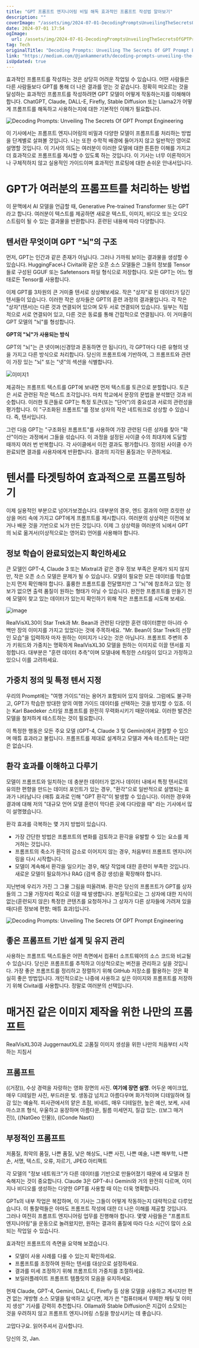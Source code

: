 ```yaml
---
title: "GPT 프롬프트 엔지니어링 비밀 해독 효과적인 프롬프트 작성법 알아보기"
description: ""
coverImage: "/assets/img/2024-07-01-DecodingPromptsUnveilingTheSecretsOfGPTPromptEngineering_0.png"
date: 2024-07-01 17:54
ogImage: 
  url: /assets/img/2024-07-01-DecodingPromptsUnveilingTheSecretsOfGPTPromptEngineering_0.png
tag: Tech
originalTitle: "Decoding Prompts: Unveiling The Secrets Of GPT Prompt Engineering"
link: "https://medium.com/@jankammerath/decoding-prompts-unveiling-the-secrets-of-gpt-prompt-engineering-fd57db43c66f"
isUpdated: true
---
```






효과적인 프롬프트를 작성하는 것은 상당히 어려운 작업일 수 있습니다. 어떤 사람들은 다른 사람들보다 GPT를 통해 더 나은 결과를 얻는 것 같습니다. 정확히 떠오르는 것을 달성하는 효과적인 프롬프트를 작성하려면 GPT 모델이 어떻게 작동하는지를 이해해야 합니다. ChatGPT, Claude, DALL-E, Firefly, Stable Diffusion 또는 Llama2가 어떻게 프롬프트를 해독하고 사용하는지에 대한 기본적인 이해가 필요합니다.

![Decoding Prompts: Unveiling The Secrets Of GPT Prompt Engineering](/assets/img/2024-07-01-DecodingPromptsUnveilingTheSecretsOfGPTPromptEngineering_0.png)

이 기사에서는 프롬프트 엔지니어링의 비밀과 다양한 모델이 프롬프트를 처리하는 방법을 단계별로 살펴볼 것입니다. 나는 또한 수학적 배경에 들어가지 않고 일반적인 영어로 설명할 것입니다. 이 기사의 의도는 여러분이 이러한 모델에 대한 튼튼한 이해를 가지고 더 효과적으로 프롬프트를 제시할 수 있도록 하는 것입니다. 이 기사는 너무 이론적이거나 구체적하지 않고 실용적인 가이드이며 효과적인 프로팅에 대한 손쉬운 안내서입니다.

# GPT가 여러분의 프롬프트를 처리하는 방법

<div class="content-ad"></div>

이 문맥에서 AI 모델을 언급할 때, Generative Pre-trained Transformer 또는 GPT라고 합니다. 여러분이 텍스트를 제공하면 새로운 텍스트, 이미지, 비디오 또는 오디오 스트림이 될 수 있는 결과물을 반환합니다. 훈련된 내용에 따라 다양합니다.

## 텐서란 무엇이며 GPT "뇌"의 구조

먼저, GPT는 인간과 같은 존재가 아닙니다. 그러나 가까워 보이는 결과물을 생성할 수 있습니다. HuggingFace나 Civitai와 같은 오픈 소스 모델들은 그들의 정보를 Tensor들로 구성된 GGUF 또는 Safetensors 파일 형식으로 저장합니다. 모든 GPT는 어느 형태로든 Tensor를 사용합니다.

이제 GPT를 3차원의 큰 거미줄 텐서로 상상해보세요. 작은 "상자"로 된 데이터가 담긴 텐서들이 있습니다. 이러한 작은 상자들은 GPT의 훈련 과정의 결과물입니다. 각 작은 "상자"(텐서)는 다른 것과 연결되어 있으며 모두 서로 연결되어 있습니다. 일부는 직접적으로 서로 연결되어 있고, 다른 것은 동료를 통해 간접적으로 연결됩니다. 이 거미줄이 GPT 모델의 "뇌"를 형성합니다.

<div class="content-ad"></div>

**GPT의 "뇌"가 사용되는 방식**

GPT의 "뇌"는 큰 넷이며(신경망과 혼동하면 안 됩니다!), 각 GPT마다 다른 유형의 넷을 가지고 다른 방식으로 처리합니다. 당신의 프롬프트에 기반하여, 그 프롬프트와 관련이 가장 있는 "뇌" 또는 "넷"의 섹션을 식별합니다.

![이미지1](/assets/img/2024-07-01-DecodingPromptsUnveilingTheSecretsOfGPTPromptEngineering_1.png)

<div class="content-ad"></div>

제공하는 프롬프트 텍스트를 GPT에 보내면 먼저 텍스트를 토큰으로 분할합니다. 토큰은 서로 관련된 작은 텍스트 조각입니다. 마치 학교에서 문장의 문법을 분석했던 것과 비슷합니다. 이러한 토큰들로 GPT는 특정 토큰(또는 "단어")의 중요성과 서로의 관련성을 평가합니다. 이 "구조화된 프롬프트"를 정보 상자의 작은 네트워크로 상상할 수 있습니다. 즉, 텐서입니다.

그런 다음 GPT는 "구조화된 프롬프트"를 사용하여 가장 관련된 다른 상자를 찾아 "확산"이라는 과정에서 그들을 섞습니다. 이 과정을 설정된 사이클 수의 최대치에 도달할 때까지 여러 번 반복합니다. 각 사이클에서 이전 결과도 평가합니다. 정의된 사이클 수가 완료되면 결과를 사용자에게 반환합니다. 결과의 지각된 품질과는 무관하게요.

# 텐서를 타겟팅하여 효과적으로 프롬프팅하기

이제 실용적인 부분으로 넘어가보겠습니다. 대부분의 경우, 엔드 결과의 어떤 흐릿한 상상을 머리 속에 가지고 GPT에게 프롬프트를 제시합니다. 여러분의 상상력은 이전에 보거나 배운 것을 기반으로 뇌가 만든 것입니다. 이제 그 상상력을 여러분의 뇌에서 GPT의 뇌로 옮겨서(이상적으로는 영어로) 언어를 사용해야 합니다.

<div class="content-ad"></div>

## 정보 학습이 완료되었는지 확인하세요

큰 모델인 GPT-4, Claude 3 또는 Mixtral과 같은 경우 정보 부족은 문제가 되지 않지만, 작은 오픈 소스 모델은 문제가 될 수 있습니다. 모델이 필요한 모든 데이터를 학습했는지 먼저 확인해야 합니다. 훌륭한 프롬프트를 전달했지만 그 "뇌"에 참조하고 있는 정보가 없으면 출력 품질이 원하는 형태가 아닐 수 있습니다. 완전한 프롬프트를 만들기 전에 모델이 찾고 있는 데이터가 있는지 확인하기 위해 작은 프롬프트를 시도해 보세요.

![image](/assets/img/2024-07-01-DecodingPromptsUnveilingTheSecretsOfGPTPromptEngineering_3.png)

RealVisXL30이 Star Trek과 Mr. Bean과 관련된 다양한 훈련 데이터뿐만 아니라 수백만 장의 이미지를 가지고 있었다는 것에 주목하세요. "Mr. Bean이 Star Trek의 선장인 모습"을 입력하자 마자 원하는 이미지가 나오는 것은 아닙니다. 프롬프트 주변의 추가 키워드와 가중치는 명확하게 RealVisXL30 모델을 원하는 이미지로 이끌 텐서를 지정합니다. 대부분은 "훈련 데이터 추측"이며 모델내에 특정한 스타일이 있다고 가정하고 있으니 이를 고려하세요.

<div class="content-ad"></div>

## 가중치 정의 및 특정 텐서 지정

우리의 Prompt에는 "여행 가이드"라는 용어가 포함되어 있지 않아요. 그럼에도 불구하고, GPT가 학습한 방대한 양의 여행 가이드 데이터를 선택하는 것을 방지할 수 있죠. 이는 Karl Baedeker 스타일 프롬프트를 완전히 무력화시키기 때문이에요. 이러한 발견은 모델을 철저하게 테스트하는 것이 필요합니다.

이 특정한 행동은 모든 주요 모델 (GPT-4, Claude 3 및 Gemini)에서 관찰할 수 있으며 매튜 효과라고 불립니다. 프롬프트를 제대로 설계하고 모델과 계속 테스트하는 대안은 없습니다.

<div class="content-ad"></div>

## 환각 효과를 이해하고 다루기

모델이 프롬프트와 일치하는 데 충분한 데이터가 없거나 데이터 내에서 특정 텐서로의 유의한 편향을 만드는 데이터 포인트가 있는 경우, "환각"으로 일반적으로 설명되는 효과가 나타납니다 (매튜 효과로 인해 "GPT 환각"이 발생할 수 있습니다). 이러한 경우와 결과에 대해 저의 "대규모 언어 모델 훈련이 막다른 곳에 다다랐을 때" 라는 기사에서 많이 설명했습니다.

환각 효과를 극복하는 몇 가지 방법이 있습니다.

- 가장 간단한 방법은 프롬프트의 변화를 검토하고 환각을 유발할 수 있는 요소를 제거하는 것입니다.
- 프롬프트의 축소가 환각의 감소로 이어지지 않는 경우, 처음부터 프롬프트 엔지니어링을 다시 시작합니다.
- 모델이 계속해서 환각을 일으키는 경우, 해당 작업에 대한 훈련이 부족한 것입니다. 새로운 모델이 필요하거나 RAG (검색 증강 생성)을 확장해야 합니다.

<div class="content-ad"></div>

지난번에 우리가 가진 그 그물 그림을 떠올려봐. 환각은 당신의 프롬프트가 GPT를 상자들의 그 그물 가장자리 쪽으로 이끌 때 발생합니다. 본질적으로는 그 상자에 대한 지식이 없는(훈련되지 않은) 특정한 콘텐츠를 요청하거나 그 상자가 다른 상자들에 가려져 있을 때(다른 정보에 편향; 매튜 효과)입니다.

![Decoding Prompts: Unveiling The Secrets Of GPT Prompt Engineering](/assets/img/2024-07-01-DecodingPromptsUnveilingTheSecretsOfGPTPromptEngineering_4.png)

## 좋은 프롬프트 기반 설계 및 유지 관리

사용하는 프롬프트 텍스트들은 어떤 측면에서 컴퓨터 소프트웨어의 소스 코드와 비교될 수 있습니다. 당신은 프롬프트를 추적하고 이상적으로는 버전을 관리하고 싶을 것입니다. 가장 좋은 프롬프트를 정리하고 정렬하기 위해 GitHub 저장소를 활용하는 것은 확실히 좋은 방법입니다. 개인적으로는 나중에 사용하고 싶은 이미지와 프롬프트를 저장하기 위해 Civitai를 사용합니다. 정말로 여러분의 선택입니다.

<div class="content-ad"></div>


# 매거진 같은 이미지 제작을 위한 나만의 프롬프트
RealVisXL30과 JuggernautXL로 고품질 이미지 생성을 위한 나만의 처음부터 시작하는 지침서

## 프롬프트
((거장)), 수상 경력을 자랑하는 영화 장면의 사진. **여기에 장면 설명**. 어두운 메이크업, 매우 디테일한 사진, 부드러운 빛. 생동감 넘치고 아름다우며 화가적이며 디테일하며 질감 있는 예술적. 피사관에서의 얕은 초점, 비네트, 매우 디테일한, 높은 예산, 보케, 시네마스코프 형식, 우울하고 웅장하며 아름다운, 필름 미세먼지, 질감 있는. ((보그 매거진)), ((NatGeo 인물)), ((Conde Nast))

## 부정적인 프롬프트
저품질, 최악의 품질, 나쁜 품질, 낮은 해상도, 나쁜 사진, 나쁜 예술, 나쁜 해부학, 나쁜 손, 서명, 텍스트, 오류, 자르기, JPEG 아티팩트


각 모델의 "정보 네트워크"가 다른 데이터를 기반으로 만들어졌기 때문에 새 모델과 친숙해지는 것이 중요합니다. Claude 3은 GPT-4나 Gemini와 거의 완전히 다르며, 이미지나 비디오를 생성하는 다양한 GPT를 사용할 때 이는 더욱 명확합니다.


<div class="content-ad"></div>

GPTs의 내부 작업은 복잡하며, 이 기사는 그들이 어떻게 작동하는지 대략적으로 다루었습니다. 이 통찰력들은 아마도 프롬프트 작성에 대한 더 나은 이해를 제공할 것입니다. 그러나 여전히 프롬프트 엔지니어링 업무를 진행해야 합니다. 몇몇 사람들은 "프롬프트 엔지니어링"을 운동으로 놀려왔지만, 원하는 결과의 품질에 따라 다소 시간이 많이 소요되는 작업일 수 있습니다.

효과적인 프롬프트의 측면을 요약해 보겠습니다.

- 모델이 사용 사례를 다룰 수 있는지 확인하세요.
- 프롬프트를 조정하여 원하는 텐서를 대상으로 설정하세요.
- 결과를 미세 조정하기 위해 프롬프트의 가중치를 조절하세요.
- 보일러플레이트 프롬프트 템플릿의 모음을 유지하세요.

현재 Claude, GPT-4, Gemini, DALL-E, Firefly 등 상용 모델을 사용하고 계시지만 편견 없는 개방형 소스 모델을 탐색하고 싶다면, 제가 쓴 "컴퓨터에서 무제한 채팅 및 이미지 생성" 기사를 강력히 추천합니다. Ollama와 Stable Diffusion은 지갑이 소모되는 것을 우려하지 않고 프롬프트 엔지니어링 스킬을 향상시키는 데 좋습니다.

<div class="content-ad"></div>

고맙다구요. 읽어주셔서 감사합니다.

당신의 것, Jan.